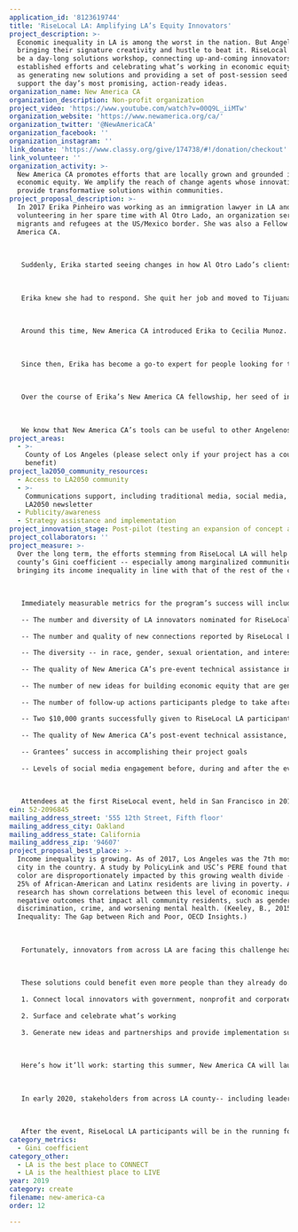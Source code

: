 ```yaml
---
application_id: '8123619744'
title: 'RiseLocal LA: Amplifying LA’s Equity Innovators'
project_description: >-
  Economic inequality in LA is among the worst in the nation. But Angelenos are
  bringing their signature creativity and hustle to beat it. RiseLocal LA will
  be a day-long solutions workshop, connecting up-and-coming innovators with
  established efforts and celebrating what’s working in economic equity, as well
  as generating new solutions and providing a set of post-session seed grants to
  support the day’s most promising, action-ready ideas.
organization_name: New America CA
organization_description: Non-profit organization
project_video: 'https://www.youtube.com/watch?v=00Q9L_iiMTw'
organization_website: 'https://www.newamerica.org/ca/'
organization_twitter: '@NewAmericaCA'
organization_facebook: ''
organization_instagram: ''
link_donate: 'https://www.classy.org/give/174738/#!/donation/checkout'
link_volunteer: ''
organization_activity: >-
  New America CA promotes efforts that are locally grown and grounded in
  economic equity. We amplify the reach of change agents whose innovations
  provide transformative solutions within communities.
project_proposal_description: >-
  In 2017 Erika Pinheiro was working as an immigration lawyer in LA and
  volunteering in her spare time with Al Otro Lado, an organization serving
  migrants and refugees at the US/Mexico border. She was also a Fellow with New
  America CA.
   
   
   
   Suddenly, Erika started seeing changes in how Al Otro Lado’s clients were being treated. There was a spike in deportations of vulnerable undocumented residents, such as single parents and unaccompanied children. She was also seeing clients seeking asylum-- which is a right under law -- being systematically turned away. There were so many people in need, and few attorneys at the border to help them. 
   
   
   
   Erika knew she had to respond. She quit her job and moved to Tijuana, defending migrants during the day and sleeping on the floor of the Al Otro Lado office at night. Her only income was her New America CA fellowship stipend, which allowed her to live as a full-time volunteer. 
   
   
   
   Around this time, New America CA introduced Erika to Cecilia Munoz. Erika was planning a lawsuit on behalf of those being denied the right to seek asylum, and Cecilia connected her with former government colleagues who helped craft a congressional advocacy strategy. Ultimately Erika did sue, asking the court to declare illegal any actions not aligned with asylum protocol, and to introduce systems to get the government to follow the right policies moving forward.
   
   
   
   Since then, Erika has become a go-to expert for people looking for the latest news from the border. Leveraging her communications training from New America CA, she has written and spoken on behalf of migrants on issues from due process to family separation. 
   
   
   
   Over the course of Erika’s New America CA fellowship, her seed of inspiration grew into huge impact. And New America CA was there to accelerate it -- through connections to people who gave valuable counsel, a stipend when she didn’t have a paycheck, and communications coaching that helped her maximize the impact of the stories she has to tell. 
   
   
   
   We know that New America CA’s tools can be useful to other Angelenos ready to take bold steps toward a more equitable community. RiseLocal LA will bring these important resources to more innovators who are making LA the best place to CREATE.
project_areas:
  - >-
    County of Los Angeles (please select only if your project has a countywide
    benefit)
project_la2050_community_resources:
  - Access to LA2050 community
  - >-
    Communications support, including traditional media, social media, and
    LA2050 newsletter
  - Publicity/awareness
  - Strategy assistance and implementation
project_innovation_stage: Post-pilot (testing an expansion of concept after initially successful pilot)
project_collaborators: ''
project_measure: >-
  Over the long term, the efforts stemming from RiseLocal LA will help lower LA
  county’s Gini coefficient -- especially among marginalized communities --
  bringing its income inequality in line with that of the rest of the country. 
   
   
   
   Immediately measurable metrics for the program’s success will include: 
   
   -- The number and diversity of LA innovators nominated for RiseLocal LA
   
   -- The number and quality of new connections reported by RiseLocal LA participants post-event
   
   -- The diversity -- in race, gender, sexual orientation, and interest area within the field of economic equity-- of innovators featured at RiseLocal LA
   
   -- The quality of New America CA’s pre-event technical assistance in communication and storytelling, as rated by RiseLocal LA participants
   
   -- The number of new ideas for building economic equity that are generated at the event
   
   -- The number of follow-up actions participants pledge to take after the event
   
   -- Two $10,000 grants successfully given to RiseLocal LA participants post-event
   
   -- The quality of New America CA’s post-event technical assistance, as rated by grantees 
   
   -- Grantees’ success in accomplishing their project goals
   
   -- Levels of social media engagement before, during and after the event
   
   
   
   Attendees at the first RiseLocal event, held in San Francisco in 2017, shared that the gathering helped them make critical new connections, move forward new initiatives, share their work more broadly, forge alliances across traditional lines, and shift organizational strategies.
ein: 52-2096845
mailing_address_street: '555 12th Street, Fifth floor'
mailing_address_city: Oakland
mailing_address_state: California
mailing_address_zip: '94607'
project_proposal_best_place: >-
  Income inequality is growing. As of 2017, Los Angeles was the 7th most-unequal
  city in the country. A study by PolicyLink and USC’s PERE found that people of
  color are disproportionately impacted by this growing wealth divide -- nearly
  25% of African-American and Latinx residents are living in poverty. And
  research has shown correlations between this level of economic inequality and
  negative outcomes that impact all community residents, such as gender
  discrimination, crime, and worsening mental health. (Keeley, B., 2015, Income
  Inequality: The Gap between Rich and Poor, OECD Insights.)
   
   
   
   Fortunately, innovators from across LA are facing this challenge head-on. From incubators for startup founders of color to pathways to financial independence for survivors of domestic violence, they are generating local solutions with the potential to make economic opportunity available for all. 
   
   
   
   These solutions could benefit even more people than they already do. But social entrepreneurs doing great local work don’t always have access to the networks and resources they need for their ideas to spread. RiseLocal LA will bring together both new and established voices in economic equity to:
   
   1. Connect local innovators with government, nonprofit and corporate leaders who can strengthen their efforts
   
   2. Surface and celebrate what’s working
   
   3. Generate new ideas and partnerships and provide implementation support, including two $10,000 seed grants and assistance from New America CA to get projects off the ground
   
   
   
   Here’s how it’ll work: starting this summer, New America CA will launch a nomination process to gather the community’s recommendations for dynamic LA leaders who are innovating for economic equity. We’ll identify the people contributing the most promising new ideas, then invite them to share their work at RiseLocal LA, providing pre-event coaching on storytelling and communication to ensure that their messages pop.
   
   
   
   In early 2020, stakeholders from across LA county-- including leaders from the government, nonprofit and corporate sectors -- will gather with our equity innovators for a day of celebration and idea-exchange. They’ll share their successes and dive deeper on the challenges that remain. They’ll also combine forces around potential new projects to take their good work even further. 
   
   
   
   After the event, RiseLocal LA participants will be in the running for two $10,000 grants to support ideas and collaborations forged at the event. This seed funding will come with support from New America CA team members -- from project management to amplification through our networks-- to help get these new projects off the ground. We’ll also publish content from other innovators featured at the event to amplify the work of all participants, whether or not they receive other follow-on support.
category_metrics:
  - Gini coefficient
category_other:
  - LA is the best place to CONNECT
  - LA is the healthiest place to LIVE
year: 2019
category: create
filename: new-america-ca
order: 12

---
```

